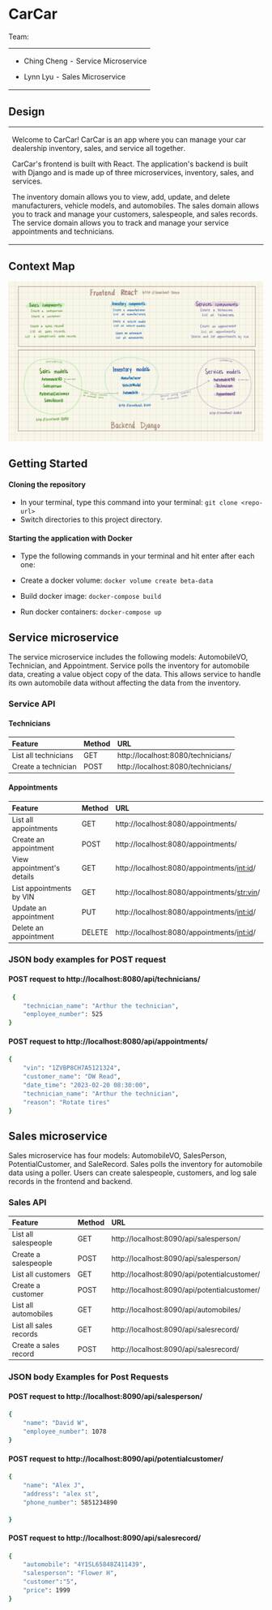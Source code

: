 # CarCar

Team:
<table>
<tr>
<td>


* Ching Cheng -  Service Microservice

* Lynn Lyu - Sales Microservice

</td>
</tr>
</table>

## Design

<table>
<tr>
<td>

Welcome to CarCar! CarCar is an app where you can manage your car dealership inventory, sales, and service all together.

CarCar's frontend is built with React. The application's backend is built with Django and is made up of three microservices, inventory, sales, and services.

The inventory domain allows you to view, add, update, and delete manufacturers, vehicle models, and automobiles. The sales domain allows you to track and manage your customers, salespeople, and sales records. The service domain allows you to track and manage your service appointments and technicians.

</td>
</tr>
</table>

## Context Map

![diagram](/img/CarCarContextMap.jpg)

## Getting Started

#### Cloning the repository
* In your terminal, type this command into your terminal: `git clone <repo-url>`
* Switch directories to this project directory.

#### Starting the application with Docker
* Type the following commands in your terminal and hit enter after each one:

* Create a docker volume: `docker volume create beta-data`
* Build docker image: `docker-compose build`
* Run docker containers: `docker-compose up`


## Service microservice

The service microservice includes the following models: AutomobileVO, Technician, and Appointment. Service polls the inventory for automobile data, creating a value object copy of the data. This allows service to handle its own automobile data without affecting the data from the inventory.

### Service API

#### Technicians
| Feature                   | Method       | URL          |
|:--------------------------|:-------------|:-------------|
|List all technicians       | GET          |http://localhost:8080/technicians/|
|Create a technician        | POST         |http://localhost:8080/technicians/|

#### Appointments
| Feature                   | Method       | URL          |
|:--------------------------|:-------------|:-------------|
|List all appointments      | GET          |http://localhost:8080/appointments/|
|Create an appointment      | POST         |http://localhost:8080/appointments/|
|View appointment's details | GET          |http://localhost:8080/appointments/<int:id>/|
|List appointments by VIN   | GET          |http://localhost:8080/appointments/<str:vin>/|
|Update an appointment      | PUT          |http://localhost:8080/appointments/<int:id>/|
|Delete an appointment      | DELETE       |http://localhost:8080/appointments/<int:id>/|

### JSON body examples for POST request

#### POST request to http://localhost:8080/api/technicians/
```sh
 {
	"technician_name": "Arthur the technician",
	"employee_number": 525
}
```

#### POST request to http://localhost:8080/api/appointments/
```sh
{
	"vin": "1ZVBP8CH7A5121324",
	"customer_name": "DW Read",
	"date_time": "2023-02-20 08:30:00",
	"technician_name": "Arthur the technician",
	"reason": "Rotate tires"
}
```


## Sales microservice

Sales microservice has four models: AutomobileVO, SalesPerson, PotentialCustomer, and SaleRecord. Sales polls the inventory for automobile data using a poller. Users can create salespeople, customers, and log sale records in the frontend and backend.

### Sales API

|     Feature      |    Method    |     URL      |
|:-----------------|:-------------|:-------------|
|List all salespeople|    GET     |http://localhost:8090/api/salesperson/|
|Create a salespeople|    POST    |http://localhost:8090/api/salesperson/|
|List all customers|      GET     |http://localhost:8090/api/potentialcustomer/|
|Create a customer|       POST    |http://localhost:8090/api/potentialcustomer/|
|List all automobiles|    GET     |http://localhost:8090/api/automobiles/|
|List all sales records|  GET     |http://localhost:8090/api/salesrecord/|
|Create a sales record|   POST    |http://localhost:8090/api/salesrecord/|



### JSON body Examples for Post Requests

#### POST request to http://localhost:8090/api/salesperson/
```sh
{
    "name": "David W",
    "employee_number": 1078
}
```

#### POST request to http://localhost:8090/api/potentialcustomer/
```sh
{
    "name": "Alex J",
    "address": "alex st",
    "phone_number": 5851234890

}
```

#### POST request to http://localhost:8090/api/salesrecord/
```sh
{
    "automobile": "4Y1SL65848Z411439",
    "salesperson": "Flower H",
    "customer":"5",
    "price": 1999
}
```
